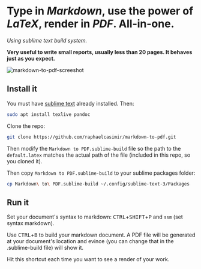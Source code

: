 # Type in *Markdown*, use the power of *LaTeX*, render in *PDF*. All-in-one.
_Using sublime text build system._

**Very useful to write small reports, usually less than 20 pages.
It behaves just as you expect.**

![markdown-to-pdf-screeshot](https://user-images.githubusercontent.com/9111357/49322573-de244180-f510-11e8-9e4a-92b2272729ba.png)

## Install it

You must have [sublime text](https://www.sublimetext.com/docs/3/linux_repositories.html) already installed.
Then:

```bash
sudo apt install texlive pandoc
```
Clone the repo:

```bash
git clone https://github.com/raphaelcasimir/markdown-to-pdf.git
```

Then modify the `Markdown to PDF.sublime-build` file so the path to the `default.latex` matches the actual path of the file (included in this repo, so you cloned it).

Then copy `Markdown to PDF.sublime-build` to your sublime packages folder:

```bash
cp Markdown\ to\ PDF.sublime-build ~/.config/sublime-text-3/Packages
```
## Run it
Set your document's syntax to markdown: <kbd>CTRL</kbd>+<kbd>SHIFT</kbd>+<kbd>P</kbd> and `ssm` (set syntax markdown).

Use <kbd>CTRL</kbd>+<kbd>B</kbd> to build your markdown document. A PDF file will be generated at your document's location and evince (you can change that in the .sublime-build file) will show it.

Hit this shortcut each time you want to see a render of your work.

